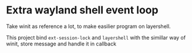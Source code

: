 # Extra wayland shell event loop

Take winit as reference a lot, to make easilier program on layershell.

This project bind `ext-session-lock` and `layershell` with the simillar way of winit, store message and handle it in callback

